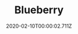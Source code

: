 ---
templateKey: blog-post
title: Blueberry
description: A popular berry reported to have many health benefits. The blue skin has the highest nutrient concentration.,
featuredpost: false
date: 2020-02-10T00:00:02.711Z
featuredimage: /img/Blueberry.png
sellPrice: 50
tags: 
  - Spring
---